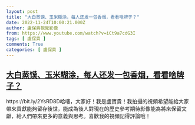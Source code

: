 ```yaml
---
layout: post
title: "大白蒸馍、玉米糊涂，每人还发一包香烟，看看啥牌子？"
date: 2022-11-24T10:00:21.000Z
author: 盧保貴視覺影像
from: https://www.youtube.com/watch?v=iCt9a7cdG3I
tags: [ 盧保貴 ]
comments: True
categories: [ 盧保貴 ]
---
```

<!--1669284021000-->
[大白蒸馍、玉米糊涂，每人还发一包香烟，看看啥牌子？](https://www.youtube.com/watch?v=iCt9a7cdG3I)
------

<div>
https://bit.ly/2YsRD8D哈嘍，大家好！我是盧寶貴！我拍攝的視頻希望能給大家帶來貢獻能夠留存後世，能成為後人對現在的歷史參考期待影像能為將來保留文獻，給人們帶來更多的意義與思考。喜歡我的視頻記得評論哦！
</div>

